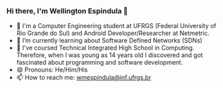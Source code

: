 ### Hi there, I'm Wellington Espindula :thinking:
- 🔭 I'm a Computer Engineering student at UFRGS (Federal University of Rio Grande do Sul) and Android Developer/Researcher at Netmetric.
- 🌱 I’m currently learning about Software Defined Networks (SDNs)
- :star2: I've coursed Technical Integrated High School in Computing. Therefore, when I was young as 14 years old I discovered and got fascinated about programming and software development.
- 😄 Pronouns: He/Him/His
- 📫 How to reach me: wmespindula@inf.ufrgs.br

<!--
**WellingtonEspindula/WellingtonEspindula** is a ✨ _special_ ✨ repository because its `README.md` (this file) appears on your GitHub profile.

Here are some ideas to get you started:

- 🔭 I’m currently working on ...
- 🌱 I’m currently learning ...
- 👯 I’m looking to collaborate on ...
- 🤔 I’m looking for help with ...
- 💬 Ask me about ...
- 📫 How to reach me: ...
- 😄 Pronouns: ...
- ⚡ Fun fact: ...
-->
